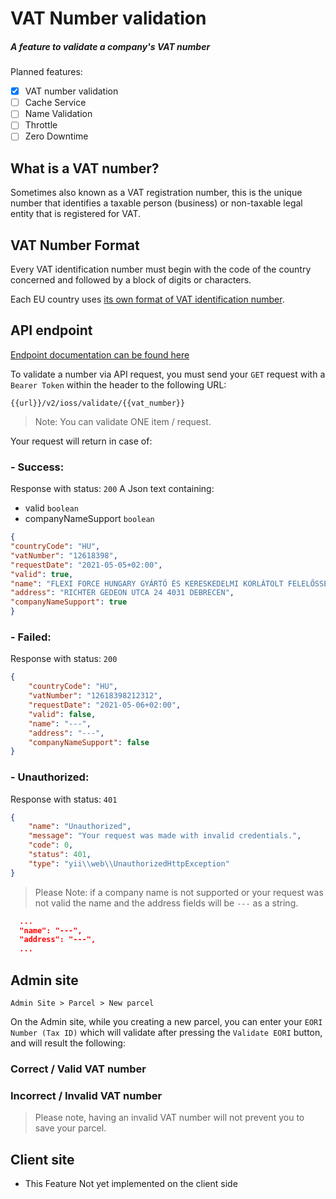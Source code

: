 # VAT Number validation
##### A feature to validate a company's VAT number

Planned features:

- [X] VAT number validation
- [ ] Cache Service
- [ ] Name Validation
- [ ] Throttle 
- [ ] Zero Downtime

## What is a VAT number?

Sometimes also known as a VAT registration number, 
this is the unique number that identifies a taxable person (business) or non-taxable legal entity that is registered for VAT.


## VAT Number Format
Every VAT identification number must begin with the code of the country concerned and followed by a block of digits or characters.

Each EU country uses [its own format of VAT identification number](http://ec.europa.eu/taxation_customs/vies/faqvies.do#item_11).


## API endpoint

[Endpoint documentation can be found here](https://documenter.getpostman.com/view/6991677/TVzUCFmy#d31a18fb-7572-47f7-9ee1-d327533e7e0b) 

To validate a number via API request, you must send your `GET` request with a `Bearer Token` within the header to the following URL:

```url
{{url}}/v2/ioss/validate/{{vat_number}}
```
> Note:
> You can validate ONE item / request.




Your request will return in case of:

### - Success:
Response with status: `200`
A Json text containing:
- valid `boolean`
- companyNameSupport `boolean`


```json
{
"countryCode": "HU",
"vatNumber": "12618398",
"requestDate": "2021-05-05+02:00",
"valid": true,
"name": "FLEXI FORCE HUNGARY GYÁRTÓ ÉS KERESKEDELMI KORLÁTOLT FELELŐSSÉGŰ TÁRSASÁG",
"address": "RICHTER GEDEON UTCA 24 4031 DEBRECEN",
"companyNameSupport": true
}
```

### - Failed:
Response with status: `200`
```json
{
    "countryCode": "HU",
    "vatNumber": "12618398212312",
    "requestDate": "2021-05-06+02:00",
    "valid": false,
    "name": "---",
    "address": "---",
    "companyNameSupport": false
}
```

### - Unauthorized:
Response with status: `401`
```json
{
    "name": "Unauthorized",
    "message": "Your request was made with invalid credentials.",
    "code": 0,
    "status": 401,
    "type": "yii\\web\\UnauthorizedHttpException"
}
```

> Please Note: if a company name is not supported or your request was not valid the name and the address fields will be `---` as a string.
```json
  ...
  "name": "---",
  "address": "---",
  ...
```



## Admin site

`Admin Site > Parcel > New parcel` 

On the Admin site, while you creating a new parcel, you can enter your `EORI Number (Tax ID)` which will
validate after pressing the `Validate EORI` button, and will result the following:

### Correct / Valid VAT number 
<ImageZoom
src="/images/ioss_vat_correct.png"
:border="true"
width="300"
/>

### Incorrect / Invalid VAT number
<ImageZoom
src="/images/ioss_vat_incorrect.png"
:border="true"
width="300"
/>

> Please note, having an invalid VAT number will not prevent you to save your parcel.



## Client site

- This Feature Not yet implemented on the client side